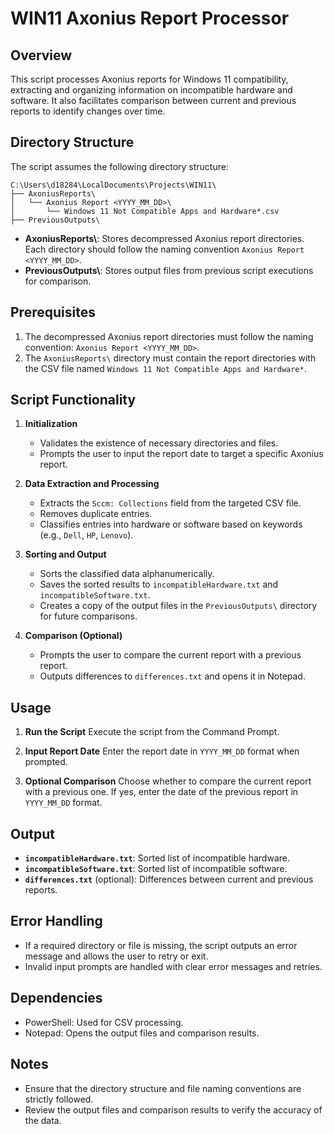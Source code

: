 # WIN11 Axonius Report Processor

## Overview
This script processes Axonius reports for Windows 11 compatibility, extracting and organizing information on incompatible hardware and software. It also facilitates comparison between current and previous reports to identify changes over time.

## Directory Structure
The script assumes the following directory structure:

```
C:\Users\d18284\LocalDocuments\Projects\WIN11\
├── AxoniusReports\
│   └── Axonius Report <YYYY_MM_DD>\
│       └── Windows 11 Not Compatible Apps and Hardware*.csv
├── PreviousOutputs\
```

- **AxoniusReports\\**: Stores decompressed Axonius report directories. Each directory should follow the naming convention `Axonius Report <YYYY_MM_DD>`.
- **PreviousOutputs\\**: Stores output files from previous script executions for comparison.

## Prerequisites
1. The decompressed Axonius report directories must follow the naming convention: `Axonius Report <YYYY_MM_DD>`.
2. The `AxoniusReports\` directory must contain the report directories with the CSV file named `Windows 11 Not Compatible Apps and Hardware*`.

## Script Functionality
1. **Initialization**
   - Validates the existence of necessary directories and files.
   - Prompts the user to input the report date to target a specific Axonius report.

2. **Data Extraction and Processing**
   - Extracts the `Sccm: Collections` field from the targeted CSV file.
   - Removes duplicate entries.
   - Classifies entries into hardware or software based on keywords (e.g., `Dell`, `HP`, `Lenovo`).

3. **Sorting and Output**
   - Sorts the classified data alphanumerically.
   - Saves the sorted results to `incompatibleHardware.txt` and `incompatibleSoftware.txt`.
   - Creates a copy of the output files in the `PreviousOutputs\` directory for future comparisons.

4. **Comparison (Optional)**
   - Prompts the user to compare the current report with a previous report.
   - Outputs differences to `differences.txt` and opens it in Notepad.

## Usage
1. **Run the Script**
   Execute the script from the Command Prompt.

2. **Input Report Date**
   Enter the report date in `YYYY_MM_DD` format when prompted.

3. **Optional Comparison**
   Choose whether to compare the current report with a previous one. If yes, enter the date of the previous report in `YYYY_MM_DD` format.

## Output
- **`incompatibleHardware.txt`**: Sorted list of incompatible hardware.
- **`incompatibleSoftware.txt`**: Sorted list of incompatible software.
- **`differences.txt`** (optional): Differences between current and previous reports.

## Error Handling
- If a required directory or file is missing, the script outputs an error message and allows the user to retry or exit.
- Invalid input prompts are handled with clear error messages and retries.

## Dependencies
- PowerShell: Used for CSV processing.
- Notepad: Opens the output files and comparison results.

## Notes
- Ensure that the directory structure and file naming conventions are strictly followed.
- Review the output files and comparison results to verify the accuracy of the data.
